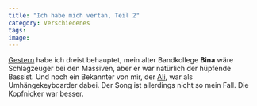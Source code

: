 ```yaml
---
title: "Ich habe mich vertan, Teil 2"
category: Verschiedenes
tags: 
image: 
---
```


[Gestern](http://www.misantropolis.de/2006/01/boarshill-wird-zum-superstar) habe ich dreist behauptet, mein alter Bandkollege **Bina** wäre Schlagzeuger bei den Massiven, aber er war natürlich der hüpfende Bassist. Und noch ein Bekannter von mir, der [Ali](http://www.aliv-privado.de), war als Umhängekeyboarder dabei. Der Song ist allerdings nicht so mein Fall. Die Kopfnicker war besser.